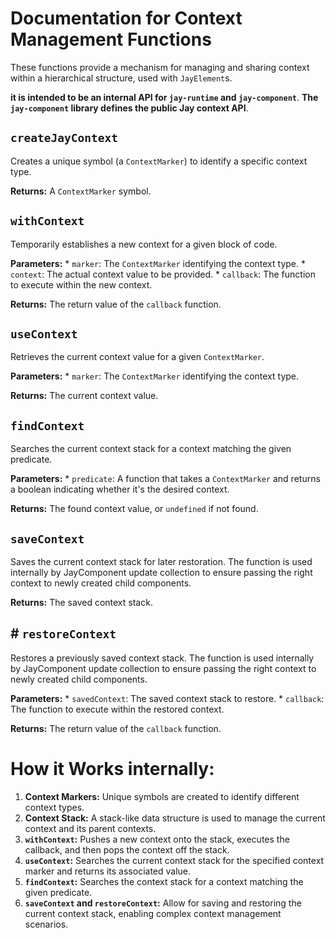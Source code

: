 # Documentation for Context Management Functions

These functions provide a mechanism for managing and sharing context within a hierarchical structure, 
used with `JayElement`s. 

**it is intended to be an internal API for `jay-runtime` and `jay-component`**.
**The `jay-component` library defines the public Jay context API**.

## `createJayContext`

Creates a unique symbol (a `ContextMarker`) to identify a specific context type.

**Returns:** A `ContextMarker` symbol.

## `withContext`

Temporarily establishes a new context for a given block of code.

**Parameters:**
    * `marker`: The `ContextMarker` identifying the context type.
    * `context`: The actual context value to be provided.
    * `callback`: The function to execute within the new context.

**Returns:** The return value of the `callback` function.

## `useContext`

Retrieves the current context value for a given `ContextMarker`.

**Parameters:**
    * `marker`: The `ContextMarker` identifying the context type.

**Returns:** The current context value.

## `findContext`

Searches the current context stack for a context matching the given predicate.

**Parameters:**
    * `predicate`: A function that takes a `ContextMarker` and returns a boolean indicating whether it's the desired context.

**Returns:** The found context value, or `undefined` if not found.

## `saveContext`

Saves the current context stack for later restoration. The function is used internally by JayComponent update collection
to ensure passing the right context to newly created child components. 

**Returns:** The saved context stack.

## # `restoreContext`

Restores a previously saved context stack. The function is used internally by JayComponent update collection
to ensure passing the right context to newly created child components.

**Parameters:**
    * `savedContext`: The saved context stack to restore.
    * `callback`: The function to execute within the restored context.

**Returns:** The return value of the `callback` function.

# How it Works internally:

1. **Context Markers:** Unique symbols are created to identify different context types.
2. **Context Stack:** A stack-like data structure is used to manage the current context and its parent contexts.
3. **`withContext`:** Pushes a new context onto the stack, executes the callback, and then pops the context off the stack.
4. **`useContext`:** Searches the current context stack for the specified context marker and returns its associated value.
5. **`findContext`:** Searches the context stack for a context matching the given predicate.
6. **`saveContext` and `restoreContext`:** Allow for saving and restoring the current context stack, enabling complex context management scenarios.
